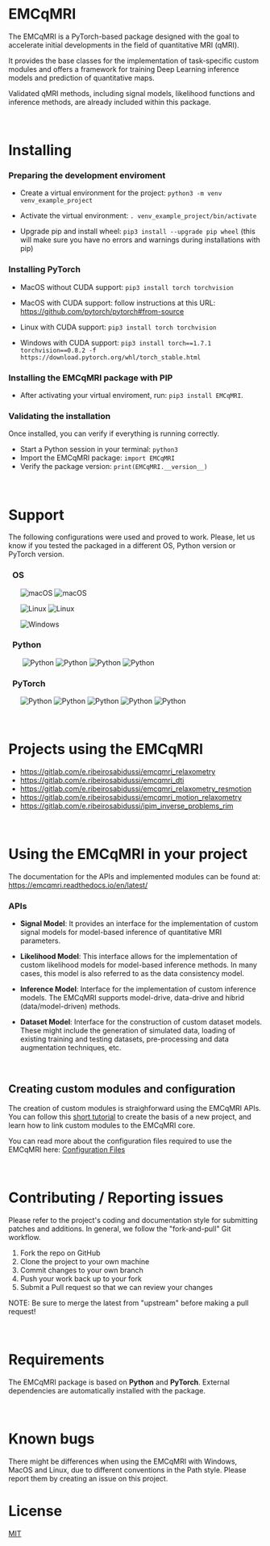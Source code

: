 # **EMCqMRI**

The EMCqMRI is a PyTorch-based package designed with the goal to accelerate initial developments in the field of quantitative MRI (qMRI).

It provides the base classes for the implementation of task-specific custom modules and offers a framework for training Deep Learning inference models and prediction of quantitative maps.

Validated qMRI methods, including signal models, likelihood functions and inference methods, are already included within this package.

<br>

# **Installing**

### Preparing the development enviroment

- Create a virtual environment for the project: `python3 -m venv venv_example_project`

- Activate the virtual environment: `. venv_example_project/bin/activate`

- Upgrade pip and install wheel: `pip3 install --upgrade pip wheel` (this will make sure you have no errors and warnings during installations with pip)

### Installing PyTorch

- MacOS without CUDA support: `pip3 install torch torchvision`

- MacOS with CUDA support: follow instructions at this URL: https://github.com/pytorch/pytorch#from-source

- Linux with CUDA support: `pip3 install torch torchvision`

- Windows with CUDA support: `pip3 install torch==1.7.1 torchvision==0.8.2 -f https://download.pytorch.org/whl/torch_stable.html`

### Installing the EMCqMRI package with PIP

- After activating your virtual enviroment, run: `pip3 install EMCqMRI`.

### Validating the installation

Once installed, you can verify if everything is running correctly.
- Start a Python session in your terminal: `python3`
- Import the EMCqMRI package: `import EMCqMRI`
- Verify the package version: `print(EMCqMRI.__version__)`

<br>

# **Support**
The following configurations were used and proved to work. Please, let us know if you tested the packaged in a different OS, Python version or PyTorch version.
### &nbsp; OS
&nbsp;&nbsp;&nbsp;&nbsp;&nbsp;&nbsp;![macOS](https://img.shields.io/badge/macOS%20Catalina-10.15.6-blue)
![macOS](https://img.shields.io/badge/macOS%20Mojave-10.14.6-blue)

&nbsp;&nbsp;&nbsp;&nbsp;&nbsp;&nbsp;![Linux](https://img.shields.io/badge/Linux%20Ubuntu-20.04.1-green)
![Linux](https://img.shields.io/badge/Linux%20Ubuntu-19.10-green)

&nbsp;&nbsp;&nbsp;&nbsp;&nbsp;&nbsp;![Windows](https://img.shields.io/badge/Windows%207_64b-SP1-orange)

### &nbsp; Python
&nbsp;&nbsp;&nbsp;&nbsp;&nbsp;&nbsp;
![Python](https://img.shields.io/badge/Python-3.6.5-red) 
![Python](https://img.shields.io/badge/Python-3.6.8-red) 
![Python](https://img.shields.io/badge/Python-3.7.1-red) 
![Python](https://img.shields.io/badge/Python-3.8.0-red) 

### &nbsp; PyTorch
&nbsp;&nbsp;&nbsp;&nbsp;&nbsp;&nbsp;![Python](https://img.shields.io/badge/PyTorch-1.4-blueviolet) 
![Python](https://img.shields.io/badge/PyTorch-1.6-blueviolet) 
![Python](https://img.shields.io/badge/PyTorch-1.7.1-blueviolet) 
![Python](https://img.shields.io/badge/PyTorch-1.8.1-blueviolet) 
![Python](https://img.shields.io/badge/PyTorch-1.9.0-blueviolet) 

<br>


# **Projects using the EMCqMRI**

- https://gitlab.com/e.ribeirosabidussi/emcqmri_relaxometry
- https://gitlab.com/e.ribeirosabidussi/emcqmri_dti
- https://gitlab.com/e.ribeirosabidussi/emcqmri_relaxometry_resmotion
- https://gitlab.com/e.ribeirosabidussi/emcqmri_motion_relaxometry
- https://gitlab.com/e.ribeirosabidussi/ipim_inverse_problems_rim
<br>

# **Using the EMCqMRI in your project**

The documentation for the APIs and implemented modules can be found at: https://emcqmri.readthedocs.io/en/latest/
### **APIs**

- **Signal Model**: It provides an interface for the implementation of custom signal models for model-based inference of quantitative MRI parameters.

- **Likelihood Model**: This interface allows for the implementation of custom likelihood models for model-based inference methods. In many cases, this model is also referred to as the data consistency model.

- **Inference Model**: Interface for the implementation of custom inference models. The EMCqMRI supports model-drive, data-drive and hibrid (data/model-driven) methods.

- **Dataset Model**: Interface for the construction of custom dataset models. These might include the generation of simulated data, loading of existing training and testing datasets, pre-processing and data augmentation techniques, etc.

<br>

## **Creating custom modules and configuration**

The creation of custom modules is straighforward using the EMCqMRI APIs. You can follow this [short tutorial](./project_tutorial.md) to create the basis of a new project, and learn how to link custom modules to the EMCqMRI core.

You can read more about the configuration files required to use the EMCqMRI here: [Configuration Files](./configuration_files.md)

<br>


# Contributing / Reporting issues
Please refer to the project's coding and documentation style for submitting patches and additions. In general, we follow the "fork-and-pull" Git workflow.

1. Fork the repo on GitHub
2. Clone the project to your own machine
3. Commit changes to your own branch
4. Push your work back up to your fork
5. Submit a Pull request so that we can review your changes

NOTE: Be sure to merge the latest from "upstream" before making a pull request!

<br>

# Requirements

The EMCqMRI package is based on **Python** and **PyTorch**.
External dependencies are automatically installed with the package.

<br>

# Known bugs

There might be differences when using the EMCqMRI with Windows, MacOS and Linux, due to different conventions in the Path style. Please report them by creating an issue on this project.
<br>

# License
[MIT](https://choosealicense.com/licenses/mit/)

